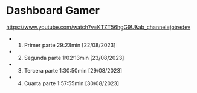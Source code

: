 # Dashboard Gamer

https://www.youtube.com/watch?v=KTZT56hgG9U&ab_channel=jotredev

- 1. Primer parte 29:23min [22/08/2023]
- 2. Segunda parte 1:02:13min [23/08/2023]
- 3. Tercera parte 1:30:50min [29/08/2023]
- 4. Cuarta parte 1:57:55min [30/08/2023]